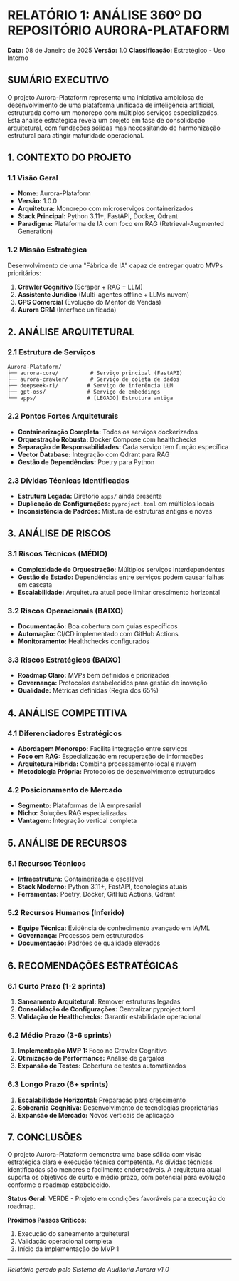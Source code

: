 # RELATÓRIO 1: ANÁLISE 360º DO REPOSITÓRIO AURORA-PLATAFORM

**Data:** 08 de Janeiro de 2025
**Versão:** 1.0
**Classificação:** Estratégico - Uso Interno

## SUMÁRIO EXECUTIVO

O projeto Aurora-Plataform representa uma iniciativa ambiciosa de desenvolvimento de uma plataforma unificada de inteligência artificial, estruturada como um monorepo com múltiplos serviços especializados. Esta análise estratégica revela um projeto em fase de consolidação arquitetural, com fundações sólidas mas necessitando de harmonização estrutural para atingir maturidade operacional.

## 1. CONTEXTO DO PROJETO

### 1.1 Visão Geral
- **Nome:** Aurora-Plataform
- **Versão:** 1.0.0
- **Arquitetura:** Monorepo com microserviços containerizados
- **Stack Principal:** Python 3.11+, FastAPI, Docker, Qdrant
- **Paradigma:** Plataforma de IA com foco em RAG (Retrieval-Augmented Generation)

### 1.2 Missão Estratégica
Desenvolvimento de uma "Fábrica de IA" capaz de entregar quatro MVPs prioritários:
1. **Crawler Cognitivo** (Scraper + RAG + LLM)
2. **Assistente Jurídico** (Multi-agentes offline + LLMs nuvem)
3. **GPS Comercial** (Evolução do Mentor de Vendas)
4. **Aurora CRM** (Interface unificada)

## 2. ANÁLISE ARQUITETURAL

### 2.1 Estrutura de Serviços
```
Aurora-Plataform/
├── aurora-core/          # Serviço principal (FastAPI)
├── aurora-crawler/       # Serviço de coleta de dados
├── deepseek-r1/         # Serviço de inferência LLM
├── gpt-oss/             # Serviço de embeddings
└── apps/                # [LEGADO] Estrutura antiga
```

### 2.2 Pontos Fortes Arquiteturais
- **Containerização Completa:** Todos os serviços dockerizados
- **Orquestração Robusta:** Docker Compose com healthchecks
- **Separação de Responsabilidades:** Cada serviço tem função específica
- **Vector Database:** Integração com Qdrant para RAG
- **Gestão de Dependências:** Poetry para Python

### 2.3 Dívidas Técnicas Identificadas
- **Estrutura Legada:** Diretório `apps/` ainda presente
- **Duplicação de Configurações:** `pyproject.toml` em múltiplos locais
- **Inconsistência de Padrões:** Mistura de estruturas antigas e novas

## 3. ANÁLISE DE RISCOS

### 3.1 Riscos Técnicos (MÉDIO)
- **Complexidade de Orquestração:** Múltiplos serviços interdependentes
- **Gestão de Estado:** Dependências entre serviços podem causar falhas em cascata
- **Escalabilidade:** Arquitetura atual pode limitar crescimento horizontal

### 3.2 Riscos Operacionais (BAIXO)
- **Documentação:** Boa cobertura com guias específicos
- **Automação:** CI/CD implementado com GitHub Actions
- **Monitoramento:** Healthchecks configurados

### 3.3 Riscos Estratégicos (BAIXO)
- **Roadmap Claro:** MVPs bem definidos e priorizados
- **Governança:** Protocolos estabelecidos para gestão de inovação
- **Qualidade:** Métricas definidas (Regra dos 65%)

## 4. ANÁLISE COMPETITIVA

### 4.1 Diferenciadores Estratégicos
- **Abordagem Monorepo:** Facilita integração entre serviços
- **Foco em RAG:** Especialização em recuperação de informações
- **Arquitetura Híbrida:** Combina processamento local e nuvem
- **Metodologia Própria:** Protocolos de desenvolvimento estruturados

### 4.2 Posicionamento de Mercado
- **Segmento:** Plataformas de IA empresarial
- **Nicho:** Soluções RAG especializadas
- **Vantagem:** Integração vertical completa

## 5. ANÁLISE DE RECURSOS

### 5.1 Recursos Técnicos
- **Infraestrutura:** Containerizada e escalável
- **Stack Moderno:** Python 3.11+, FastAPI, tecnologias atuais
- **Ferramentas:** Poetry, Docker, GitHub Actions, Qdrant

### 5.2 Recursos Humanos (Inferido)
- **Equipe Técnica:** Evidência de conhecimento avançado em IA/ML
- **Governança:** Processos bem estruturados
- **Documentação:** Padrões de qualidade elevados

## 6. RECOMENDAÇÕES ESTRATÉGICAS

### 6.1 Curto Prazo (1-2 sprints)
1. **Saneamento Arquitetural:** Remover estruturas legadas
2. **Consolidação de Configurações:** Centralizar pyproject.toml
3. **Validação de Healthchecks:** Garantir estabilidade operacional

### 6.2 Médio Prazo (3-6 sprints)
1. **Implementação MVP 1:** Foco no Crawler Cognitivo
2. **Otimização de Performance:** Análise de gargalos
3. **Expansão de Testes:** Cobertura de testes automatizados

### 6.3 Longo Prazo (6+ sprints)
1. **Escalabilidade Horizontal:** Preparação para crescimento
2. **Soberania Cognitiva:** Desenvolvimento de tecnologias proprietárias
3. **Expansão de Mercado:** Novos verticais de aplicação

## 7. CONCLUSÕES

O projeto Aurora-Plataform demonstra uma base sólida com visão estratégica clara e execução técnica competente. As dívidas técnicas identificadas são menores e facilmente endereçáveis. A arquitetura atual suporta os objetivos de curto e médio prazo, com potencial para evolução conforme o roadmap estabelecido.

**Status Geral:** VERDE - Projeto em condições favoráveis para execução do roadmap.

**Próximos Passos Críticos:**
1. Execução do saneamento arquitetural
2. Validação operacional completa
3. Início da implementação do MVP 1

---
*Relatório gerado pelo Sistema de Auditoria Aurora v1.0*
